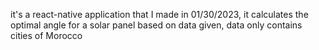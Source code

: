 it's a react-native application that I made in 01/30/2023, it calculates the optimal angle for a solar panel based on data given, data only contains cities of Morocco
